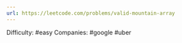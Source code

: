 ```yaml
---
url: https://leetcode.com/problems/valid-mountain-array
---
```


Difficulty: #easy
Companies: #google #uber